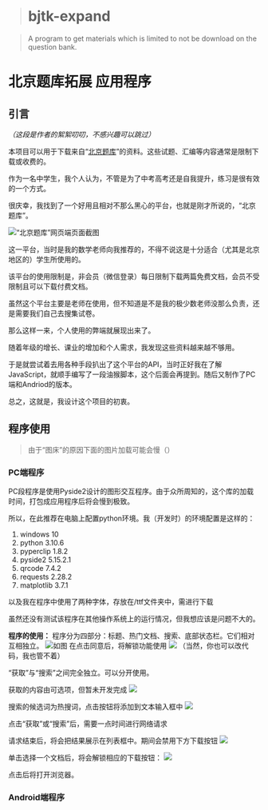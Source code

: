 
># bjtk-expand

>A program to get materials  which is limited to not be download on the question bank.

# 北京题库拓展 应用程序
## 引言
_（这段是作者的絮絮叨叨，不感兴趣可以跳过）_

本项目可以用于下载来自“[北京题库](http://www.jingshibang.com/home/)”的资料。这些试题、汇编等内容通常是限制下载或收费的。

作为一名中学生，我个人认为，不管是为了中考高考还是自我提升，练习是很有效的一个方式。

很庆幸，我找到了一个好用且相对不那么黑心的平台，也就是刚才所说的，“北京题库”。

![“北京题库”网页端页面截图](https://cdn-community.codemao.cn/47/community/d2ViXzMwMDFfNzkyODc1NV81NjQyODdfMTY5NDgyOTY0ODM4MV8wMmJmYWEwYg.png)

这一平台，当时是我的数学老师向我推荐的，不得不说这是十分适合（尤其是北京地区的）学生所使用的。

该平台的使用限制是，非会员（微信登录）每日限制下载两篇免费文档，会员不受限制且可以下载付费文档。

虽然这个平台主要是老师在使用，但不知道是不是我的极少数老师没那么负责，还是需要我们自己去搜集试卷。

那么这样一来，个人使用的弊端就展现出来了。

随着年级的增长、课业的增加和个人需求，我发现这些资料越来越不够用。

于是就尝试着去用各种手段扒出了这个平台的API，当时正好我在了解JavaScript，就顺手编写了一段油猴脚本，这个后面会再提到。随后又制作了PC端和Andriod的版本。

总之，这就是，我设计这个项目的初衷。

## 程序使用
>由于“图床”的原因下面的图片加载可能会慢（）
### PC端程序
PC段程序是使用Pyside2设计的图形交互程序。由于众所周知的，这个库的加载时间，打包成应用程序后将会慢到极致。

所以，在此推荐在电脑上配置python环境。我（开发时）的环境配置是这样的：
1. windows 10
2. python 3.10.6
3. pyperclip 1.8.2
4. pyside2 5.15.2.1
5. qrcode 7.4.2
6. requests  2.28.2
7. matplotlib 3.7.1

以及我在程序中使用了两种字体，存放在/ttf文件夹中，需进行下载

虽然还没有测试该程序在其他操作系统上的运行情况，但我想应该是问题不大的。

**程序的使用：**
程序分为四部分：标题、热门文档、搜索、底部状态栏。它们相对互相独立。
![如图](https://cdn-community.codemao.cn/47/community/d2ViXzMwMDFfNzkyODc1NV81NjQyODdfMTY5NDgzMDkyNTg2M18zY2Q5NTYwZA.png)
在点击同意后，将解锁功能使用
![](https://cdn-community.codemao.cn/47/community/d2ViXzMwMDFfNzkyODc1NV81NjQyODdfMTY5NDgzMTA5MDQ3N180OWU1Y2I3Mg.png)
（当然，你也可以改代码，我也管不着）

“获取”与“搜索”之间完全独立。可以分开使用。

获取的内容由可选项，但暂未开发完成
![](https://cdn-community.codemao.cn/47/community/d2ViXzMwMDFfNzkyODc1NV81NjQyODdfMTY5NDgzMTIyOTAwNl84NGZkYmExZg.png)

搜索的候选词为热搜词，点击按钮将添加到文本输入框中
![](https://cdn-community.codemao.cn/47/community/d2ViXzMwMDFfNzkyODc1NV81NjQyODdfMTY5NDgzMTM3MjA1NF84YWU4MDhiOQ.png)

点击“获取”或“搜索”后，需要一点时间进行网络请求

请求结束后，将会把结果展示在列表框中。期间会禁用下方下载按钮
![](https://cdn-community.codemao.cn/47/community/d2ViXzMwMDFfNzkyODc1NV81NjQyODdfMTY5NDgzMTU2NTY2OF84NjY1YWMwMw.png)

单击选择一个文档后，将会解锁相应的下载按钮：
![](https://cdn-community.codemao.cn/47/community/d2ViXzMwMDFfNzkyODc1NV81NjQyODdfMTY5NDgzMTY3OTkzMF80ZmZkYmExMw.png)

点击后将打开浏览器。

### Android端程序